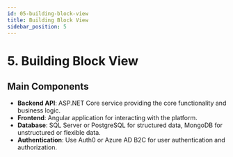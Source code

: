 ```yaml
---
id: 05-building-block-view
title: Building Block View
sidebar_position: 5
---
```


# 5. Building Block View

## Main Components
- **Backend API**: ASP.NET Core service providing the core functionality and business logic.
- **Frontend**: Angular application for interacting with the platform.
- **Database**: SQL Server or PostgreSQL for structured data, MongoDB for unstructured or flexible data.
- **Authentication**: Use Auth0 or Azure AD B2C for user authentication and authorization.
